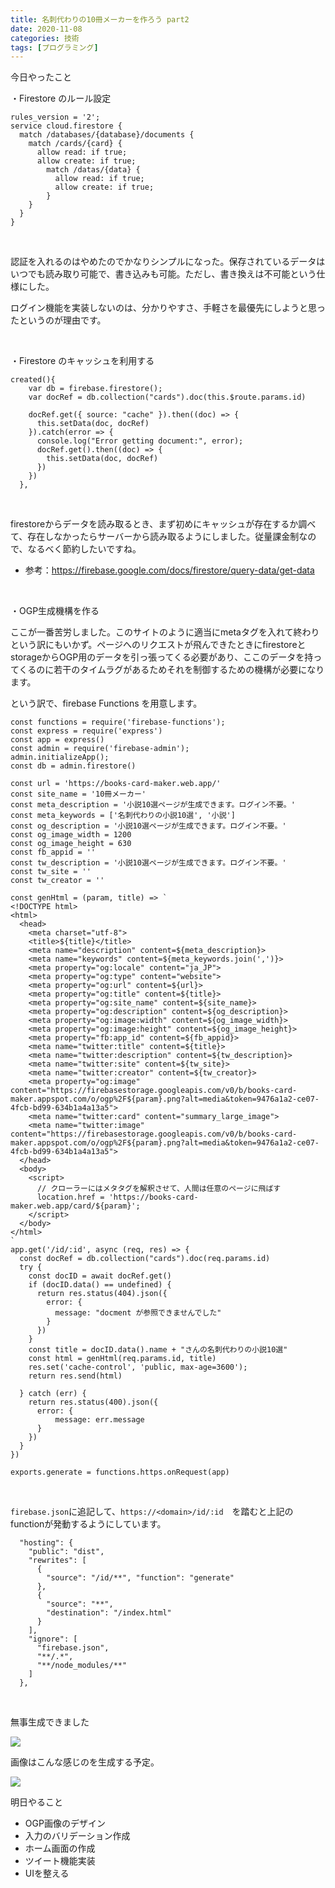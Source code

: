 ```yaml
---
title: 名刺代わりの10冊メーカーを作ろう part2
date: 2020-11-08
categories: 技術
tags: [プログラミング]
---
```


今日やったこと

・Firestore のルール設定

```[firestore.rules]
rules_version = '2';
service cloud.firestore {
  match /databases/{database}/documents {
    match /cards/{card} {
      allow read: if true;
      allow create: if true;
        match /datas/{data} {
          allow read: if true;
          allow create: if true;
        }
    }
  }
}
```
<br>

認証を入れるのはやめたのでかなりシンプルになった。保存されているデータはいつでも読み取り可能で、書き込みも可能。ただし、書き換えは不可能という仕様にした。

ログイン機能を実装しないのは、分かりやすさ、手軽さを最優先にしようと思ったというのが理由です。

<br>

・Firestore のキャッシュを利用する

```js[src/views/Show.vue]
created(){
    var db = firebase.firestore();
    var docRef = db.collection("cards").doc(this.$route.params.id)

    docRef.get({ source: "cache" }).then((doc) => {
      this.setData(doc, docRef)
    }).catch(error => {
      console.log("Error getting document:", error);
      docRef.get().then((doc) => {
        this.setData(doc, docRef)
      })
    })
  },
```
<br>

firestoreからデータを読み取るとき、まず初めにキャッシュが存在するか調べて、存在しなかったらサーバーから読み取るようにしました。従量課金制なので、なるべく節約したいですね。

- 参考：https://firebase.google.com/docs/firestore/query-data/get-data

<br>

・OGP生成機構を作る

ここが一番苦労しました。このサイトのように適当にmetaタグを入れて終わりという訳にもいかず。ページへのリクエストが飛んできたときにfirestoreとstorageからOGP用のデータを引っ張ってくる必要があり、ここのデータを持ってくるのに若干のタイムラグがあるためそれを制御するための機構が必要になります。

という訳で、firebase Functions を用意します。

```js[functions/index.js]
const functions = require('firebase-functions');
const express = require('express')
const app = express()
const admin = require('firebase-admin');
admin.initializeApp();
const db = admin.firestore()

const url = 'https://books-card-maker.web.app/'
const site_name = '10冊メーカー'
const meta_description = '小説10選ページが生成できます。ログイン不要。'
const meta_keywords = ['名刺代わりの小説10選', '小説']
const og_description = '小説10選ページが生成できます。ログイン不要。'
const og_image_width = 1200
const og_image_height = 630
const fb_appid = ''
const tw_description = '小説10選ページが生成できます。ログイン不要。'
const tw_site = ''
const tw_creator = ''

const genHtml = (param, title) => `
<!DOCTYPE html>
<html>
  <head>
    <meta charset="utf-8">
    <title>${title}</title>
    <meta name="description" content=${meta_description}>
    <meta name="keywords" content=${meta_keywords.join(',')}>
    <meta property="og:locale" content="ja_JP">
    <meta property="og:type" content="website">
    <meta property="og:url" content=${url}>
    <meta property="og:title" content=${title}>
    <meta property="og:site_name" content=${site_name}>
    <meta property="og:description" content=${og_description}>
    <meta property="og:image:width" content=${og_image_width}>
    <meta property="og:image:height" content=${og_image_height}>
    <meta property="fb:app_id" content=${fb_appid}>
    <meta name="twitter:title" content=${title}>
    <meta name="twitter:description" content=${tw_description}>
    <meta name="twitter:site" content=${tw_site}>
    <meta name="twitter:creator" content=${tw_creator}>
    <meta property="og:image" content="https://firebasestorage.googleapis.com/v0/b/books-card-maker.appspot.com/o/ogp%2F${param}.png?alt=media&token=9476a1a2-ce07-4fcb-bd99-634b1a4a13a5">
    <meta name="twitter:card" content="summary_large_image">
    <meta name="twitter:image" content="https://firebasestorage.googleapis.com/v0/b/books-card-maker.appspot.com/o/ogp%2F${param}.png?alt=media&token=9476a1a2-ce07-4fcb-bd99-634b1a4a13a5">
  </head>
  <body>
    <script>
      // クローラーにはメタタグを解釈させて、人間は任意のページに飛ばす
      location.href = 'https://books-card-maker.web.app/card/${param}';
    </script>
  </body>
</html>
`
app.get('/id/:id', async (req, res) => {
  const docRef = db.collection("cards").doc(req.params.id)
  try {
    const docID = await docRef.get()
    if (docID.data() == undefined) {
      return res.status(404).json({
        error: {
          message: "docment が参照できませんでした"
        }
      })
    }
    const title = docID.data().name + "さんの名刺代わりの小説10選"
    const html = genHtml(req.params.id, title)
    res.set('cache-control', 'public, max-age=3600');
    return res.send(html)

  } catch (err) {
    return res.status(400).json({
      error: {
          message: err.message
      }
    })
  }
})

exports.generate = functions.https.onRequest(app)
```

<br>

`firebase.json`に追記して、`https://<domain>/id/:id`　を踏むと上記のfunctionが発動するようにしています。

```json[firebase.json]
  "hosting": {
    "public": "dist",
    "rewrites": [
      {
        "source": "/id/**", "function": "generate"
      },
      {
        "source": "**",
        "destination": "/index.html"
      }
    ],
    "ignore": [
      "firebase.json",
      "**/.*",
      "**/node_modules/**"
    ]
  },
```

<br>

無事生成できました

![](https://firebasestorage.googleapis.com/v0/b/hukurouo.appspot.com/o/image%2Frapture_20201108011820.png?alt=media&token=88cb907e-d8df-4bb7-abce-96e1928ad879)

画像はこんな感じのを生成する予定。

![](https://firebasestorage.googleapis.com/v0/b/hukurouo.appspot.com/o/image%2F%E7%84%A1%E9%A1%8C.png?alt=media&token=0d9c9645-fa31-44e5-9f34-444c7a700215)

明日やること

- OGP画像のデザイン
- 入力のバリデーション作成
- ホーム画面の作成
- ツイート機能実装
- UIを整える